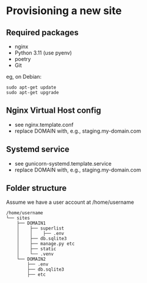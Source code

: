 Provisioning a new site
=======================

## Required packages

* nginx
* Python 3.11 (use pyenv)
* poetry
* Git

eg, on Debian:

    sudo apt-get update
    sudo apt-get upgrade

## Nginx Virtual Host config

* see nginx.template.conf
* replace DOMAIN with, e.g., staging.my-domain.com

## Systemd service

* see gunicorn-systemd.template.service
* replace DOMAIN with, e.g., staging.my-domain.com

## Folder structure

Assume we have a user account at /home/username

    /home/username
    └── sites
        ├── DOMAIN1
        │    ├── superlist
        │    │    ├── .env
        │    ├── db.sqlite3
        │    ├── manage.py etc
        │    ├── static
        │    └── .venv
        └── DOMAIN2
            ├── .env
            ├── db.sqlite3
            ├── etc
